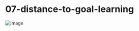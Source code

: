 # 07-distance-to-goal-learning

![image](https://github.com/user-attachments/assets/89e33c89-5015-4f22-aaf2-bc6cb667a037)

